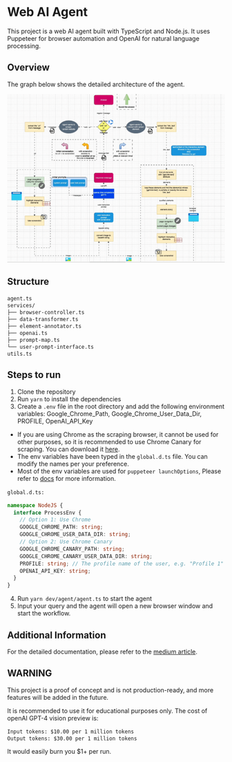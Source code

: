 # Web AI Agent

This project is a web AI agent built with TypeScript and Node.js. It uses Puppeteer for browser automation and OpenAI for natural language processing.

## Overview

The graph below shows the detailed architecture of the agent.

<img src="assets/overview.gif" width=1000>

## Structure

```
agent.ts
services/
├── browser-controller.ts
├── data-transformer.ts
├── element-annotator.ts
├── openai.ts
├── prompt-map.ts
└── user-prompt-interface.ts
utils.ts
```

## Steps to run

1. Clone the repository
2. Run `yarn` to install the dependencies
3. Create a `.env` file in the root directory and add the following environment variables: Google_Chrome_Path, Google_Chrome_User_Data_Dir, PROFILE, OpenAI_API_Key

- If you are using Chrome as the scraping browser, it cannot be used for other purposes, so it is recommended to use Chrome Canary for scraping. You can download it [here](https://www.google.com/chrome/canary/).
- The env variables have been typed in the `global.d.ts` file. You can modify the names per your preference.
- Most of the env variables are used for `puppeteer launchOptions`, Please refer to [docs](https://pptr.dev/api/puppeteer.launchoptions) for more information.

`global.d.ts:`

```typescript
namespace NodeJS {
  interface ProcessEnv {
    // Option 1: Use Chrome
    GOOGLE_CHROME_PATH: string;
    GOOGLE_CHROME_USER_DATA_DIR: string;
    // Option 2: Use Chrome Canary
    GOOGLE_CHROME_CANARY_PATH: string;
    GOOGLE_CHROME_CANARY_USER_DATA_DIR: string;
    PROFILE: string; // The profile name of the user, e.g. "Profile 1" or "Default"
    OPENAI_API_KEY: string;
  }
}
```

4. Run `yarn dev/agent/agent.ts` to start the agent
5. Input your query and the agent will open a new browser window and start the workflow.

## Additional Information

For the detailed documentation, please refer to the [medium article](https://medium.com/@bianbianzhu123/revolutionize-web-browsing-with-ai-5d5f6ce5f5df).

## WARNING

This project is a proof of concept and is not production-ready, and more features will be added in the future.

It is recommended to use it for educational purposes only. The cost of openAI GPT-4 vision preview is:

```
Input tokens: $10.00 per 1 million tokens
Output tokens: $30.00 per 1 million tokens
```

It would easily burn you $1+ per run.
